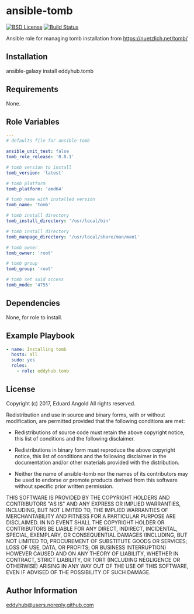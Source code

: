 ansible-tomb
=========

[![BSD License](http://img.shields.io/badge/license-BSD-blue.svg)](http://opensource.org/licenses/BSD-3-Clause)
[![Build Status](https://travis-ci.org/eddyhub/ansible-tomb.svg?branch=master)](https://travis-ci.org/eddyhub/ansible-tomb)

Ansible role for managing tomb installation from https://nuetzlich.net/tomb/

Installation
------------

ansible-galaxy install eddyhub.tomb

Requirements
------------

None.

Role Variables
--------------

```yaml
---
# defaults file for ansible-tomb

ansible_unit_test: false
tomb_role_release: '0.0.1'

# tomb version to install
tomb_version: 'latest'

# tomb platform
tomb_platform: 'amd64'

# tomb name with installed version
tomb_name: 'tomb'

# tomb install directory
tomb_install_directory: '/usr/local/bin'

# tomb install directory
tomb_manpage_directory: '/usr/local/share/man/man1'

# tomb owner
tomb_owner: 'root'

# tomb group
tomb_group: 'root'

# tomb set suid access
tomb_mode: '4755'
```

Dependencies
------------

None, for role to install.

Example Playbook
----------------

```yaml
- name: Installing tomb
  hosts: all
  sudo: yes
  roles:
    - role: eddyhub.tomb
```

License
-------

Copyright (c) 2017, Eduard Angold
All rights reserved.

Redistribution and use in source and binary forms, with or without
modification, are permitted provided that the following conditions are met:

* Redistributions of source code must retain the above copyright notice, this
  list of conditions and the following disclaimer.

* Redistributions in binary form must reproduce the above copyright notice,
  this list of conditions and the following disclaimer in the documentation
  and/or other materials provided with the distribution.

* Neither the name of ansible-tomb nor the names of its
  contributors may be used to endorse or promote products derived from
  this software without specific prior written permission.

THIS SOFTWARE IS PROVIDED BY THE COPYRIGHT HOLDERS AND CONTRIBUTORS "AS IS"
AND ANY EXPRESS OR IMPLIED WARRANTIES, INCLUDING, BUT NOT LIMITED TO, THE
IMPLIED WARRANTIES OF MERCHANTABILITY AND FITNESS FOR A PARTICULAR PURPOSE ARE
DISCLAIMED. IN NO EVENT SHALL THE COPYRIGHT HOLDER OR CONTRIBUTORS BE LIABLE
FOR ANY DIRECT, INDIRECT, INCIDENTAL, SPECIAL, EXEMPLARY, OR CONSEQUENTIAL
DAMAGES (INCLUDING, BUT NOT LIMITED TO, PROCUREMENT OF SUBSTITUTE GOODS OR
SERVICES; LOSS OF USE, DATA, OR PROFITS; OR BUSINESS INTERRUPTION) HOWEVER
CAUSED AND ON ANY THEORY OF LIABILITY, WHETHER IN CONTRACT, STRICT LIABILITY,
OR TORT (INCLUDING NEGLIGENCE OR OTHERWISE) ARISING IN ANY WAY OUT OF THE USE
OF THIS SOFTWARE, EVEN IF ADVISED OF THE POSSIBILITY OF SUCH DAMAGE.

Author Information
------------------

eddyhub@users.noreply.github.com
